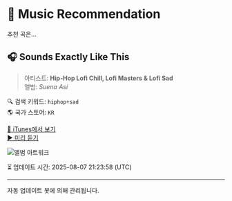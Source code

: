 
# 🎵 Music Recommendation

추천 곡은...

## 🎧 Sounds Exactly Like This  
> 아티스트: **Hip-Hop Lofi Chill, Lofi Masters & Lofi Sad**  
> 앨범: _Suena Así_  

🔍 검색 키워드: `hiphop+sad`  
🌎 국가 스토어: `KR`

[🔗 iTunes에서 보기](https://music.apple.com/kr/album/sounds-exactly-like-this/1768672406?i=1768672415&uo=4)  
[▶️ 미리 듣기](https://audio-ssl.itunes.apple.com/itunes-assets/AudioPreview221/v4/6a/88/55/6a885536-02c7-c877-fb45-973cd71c6883/mzaf_300983254202788580.plus.aac.p.m4a)

![앨범 아트워크](https://is1-ssl.mzstatic.com/image/thumb/Music221/v4/34/02/30/34023009-041f-75bd-1aaf-3bd0ee02dd93/45395.jpg/100x100bb.jpg)

⏳ 업데이트 시간: 2025-08-07 21:23:58 (UTC)

---
자동 업데이트 봇에 의해 관리됩니다.

